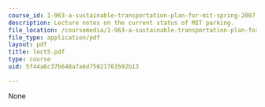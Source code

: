 ```yaml
---
course_id: 1-963-a-sustainable-transportation-plan-for-mit-spring-2007
description: Lecture notes on the current status of MIT parking.
file_location: /coursemedia/1-963-a-sustainable-transportation-plan-for-mit-spring-2007/5f44a6c37b648a7a6d75021763592b13_lect5.pdf
file_type: application/pdf
layout: pdf
title: lect5.pdf
type: course
uid: 5f44a6c37b648a7a6d75021763592b13

---
```

None
